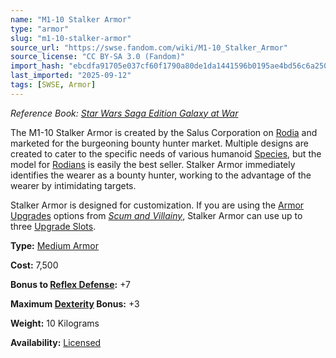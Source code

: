 ```yaml
---
name: "M1-10 Stalker Armor"
type: "armor"
slug: "m1-10-stalker-armor"
source_url: "https://swse.fandom.com/wiki/M1-10_Stalker_Armor"
source_license: "CC BY-SA 3.0 (Fandom)"
import_hash: "ebcdfa91705e037cf60f1790a80de1da1441596b0195ae4bd56c6a2503742f31"
last_imported: "2025-09-12"
tags: [SWSE, Armor]
---
```

*Reference Book: [Star Wars Saga Edition Galaxy at War](https://swse.fandom.com/wiki/Star_Wars_Saga_Edition_Galaxy_at_War)*

The M1-10 Stalker Armor is created by the Salus Corporation on [Rodia](https://swse.fandom.com/wiki/Rodia) and marketed for the burgeoning bounty hunter market. Multiple designs are created to cater to the specific needs of various humanoid [Species](https://swse.fandom.com/wiki/Species), but the model for [Rodians](https://swse.fandom.com/wiki/Rodians) is easily the best seller. Stalker Armor immediately identifies the wearer as a bounty hunter, working to the advantage of the wearer by intimidating targets.

Stalker Armor is designed for customization. If you are using the [Armor Upgrades](https://swse.fandom.com/wiki/Armor_Upgrades) options from *[Scum and Villainy](https://swse.fandom.com/wiki/Scum_and_Villainy)*, Stalker Armor can use up to three [Upgrade Slots](https://swse.fandom.com/wiki/Upgrade_Slots).

**Type:** [Medium Armor](https://swse.fandom.com/wiki/Medium_Armor)

**Cost:** 7,500

**Bonus to [Reflex Defense](https://swse.fandom.com/wiki/Reflex_Defense):** +7

**Maximum [Dexterity](https://swse.fandom.com/wiki/Dexterity) Bonus:** +3

**Weight:** 10 Kilograms

**Availability:** [Licensed](https://swse.fandom.com/wiki/Licensed)